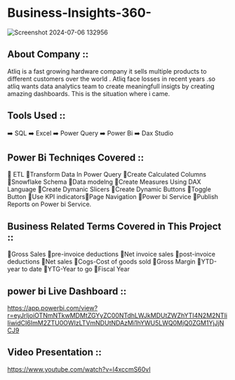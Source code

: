 # Business-Insights-360-

![Screenshot 2024-07-06 132956](https://github.com/Rahulvalluri/Business-Insights-360-/assets/138836034/1829d537-bd3b-40be-be2b-7983f285af42)

## About Company ::
Atliq is a fast growing hardware company it sells multiple products to  different customers over the world .
Atliq face losses in recent years .so atliq wants data analytics team to create meaningfull insigts by creating amazing dashboards.
This is the situation where i came.

## Tools Used ::
➡️ SQL
➡️ Excel
➡️ Power Query
➡️ Power Bi
➡️ Dax Studio

## Power Bi Techniqes Covered ::
💠 ETL 💠Transform Data In Power Query 💠Create Calculated Columns 💠Snowflake Schema 💠Data modelng 
💠Create Measures Using DAX Language 💠Create Dymanic Slicers 💠Create Dynamic Buttons 💠Toggle Button
💠Use KPI indicators💠Page Navigation 💠Power bi Service 💠Publish Reports on Power bi Service.

## Business Related Terms Covered in This Project ::
💠Gross Sales 💠pre-invoice deductions 💠Net invoice sales 💠post-invoice deductions 💠Net sales 
💠Cogs-Cost of goods sold 💠Gross Margin 💠YTD-year to date 💠YTG-Year to go 💠Fiscal Year

## power bi Live Dashboard :: 
https://app.powerbi.com/view?r=eyJrIjoiOTNmNTkwMDMtZGYyZC00NTdhLWJkMDUtZWZhYTI4N2M2NTliIiwidCI6ImM2ZTU0OWIzLTVmNDUtNDAzMi1hYWU5LWQ0MjQ0ZGM1YjJjNCJ9

## Video Presentation :: 
https://www.youtube.com/watch?v=l4xccmS60vI
